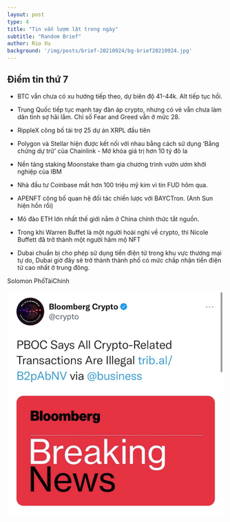 ```yaml
---
layout: post
type: 4
title: "Tin vắn lượm lặt trong ngày"
subtitle: "Random Brief"
author: Rio Vu
background: '/img/posts/brief-20210924/bg-brief20210924.jpg'
---
```

## Điểm tin thứ 7

- BTC vẫn chưa có xu hướng tiếp theo, dự biên độ 41-44k. Alt tiếp tục hồi.

- Trung Quốc tiếp tục mạnh tay đàn áp crypto, nhưng có vẻ vẫn chưa làm dân tình sợ hãi lắm. Chỉ số Fear and Greed vẫn ở mức 28.

- RippleX công bố tài trợ 25 dự án XRPL đầu tiên

- Polygon và Stellar hiện được kết nối với nhau bằng cách sử dụng ‘Bằng chứng dự trữ’ của Chainlink - Mở khóa giá trị hơn 10 tỷ đô la

- Nền tảng staking Moonstake tham gia chương trình vườn ươm khởi nghiệp của IBM

- Nhà đầu tư Coinbase mất hơn 100 triệu mỹ kim vì tin FUD hôm qua.

- APENFT công bố quan hệ đối tác chiến lược với BAYCTron. (Anh Sun hiện hồn rồi)

- Mỏ đào ETH lớn nhất thế giới nằm ở China chính thức tắt nguồn.

- Trong khi Warren Buffet là một người hoài nghi về crypto, thì Nicole Buffett đã trở thành một người hâm mộ NFT

- Dubai chuẩn bị cho phép sử dụng tiền điện tử trong khu vực thương mại tự do, Dubai giờ đây sẽ trở thành thành phố có mức chấp nhận tiền điện tử cao nhất  ở trung đông.

Solomon PhốTàiChính


![Brief 20210924](/img/posts/brief-20210924/241821329_399786948261681_5113526656653284026_n.jpg)